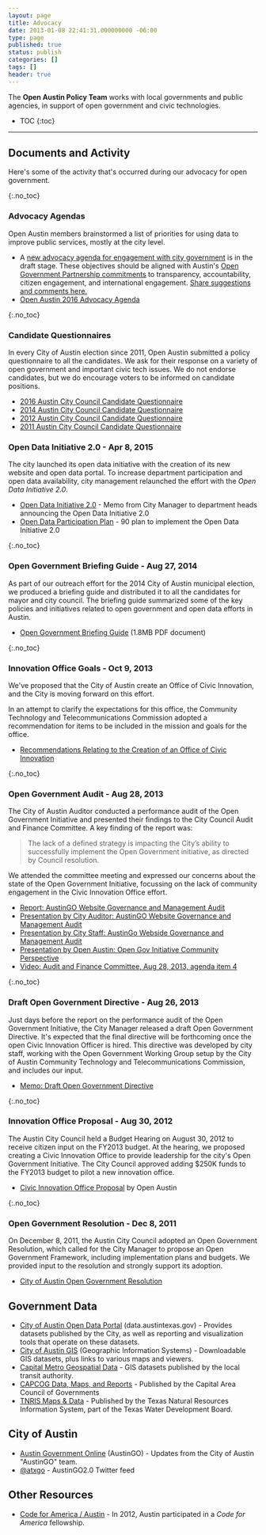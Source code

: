 ```yaml
---
layout: page
title: Advocacy
date: 2013-01-08 22:41:31.000000000 -06:00
type: page
published: true
status: publish
categories: []
tags: []
header: true
---
```


The **Open Austin Policy Team** works with local governments and public agencies, in support of open government and civic technologies.

* TOC
{:toc}

---

## Documents and Activity

Here's some of the activity that's occurred during our advocacy for open government.


{:.no_toc}

### Advocacy Agendas

Open Austin members brainstormed a list of priorities for using data to improve public services, mostly at the city level.

*  A [new advocacy agenda for engagement with city government](https://docs.google.com/document/d/1nJZ1y4YPiNpuHpoduCIPpF-oF_qOPp8UmDswiEbN-Ts/) is in the draft stage. These objectives should be aligned with Austin's [Open Government Partnership commitments](https://www.opengovpartnership.org/about/working-groups/austin-united-states-ogp-subnational-pioneers) to transparency, accountability, citizen engagement, and international engagement. [Share suggestions and comments here.](https://docs.google.com/document/d/1ll7mp8XrJ5744WS2GUiBblh6mGQOnFN25n3Tkcxk4jY/)
*  [Open Austin 2016 Advocacy Agenda](/advocacy/documents/OpenAustinAdvocacyAgenda2016.pdf)

{:.no_toc}

### Candidate Questionnaires
In every City of Austin election since 2011, Open Austin submitted a policy questionnaire to all the candidates. We ask for their response on a variety of open government and important civic tech issues. We do not endorse candidates, but we do encourage voters to be informed on candidate positions.

*   [2016 Austin City Council Candidate Questionnaire](/candidate-questionnaires/2016.html)
*   [2014 Austin City Council Candidate Questionnaire](/candidate-questionnaires/2014-austin-city-council.html)
*   [2012 Austin City Council Candidate Questionnaire](/candidate-questionnaires/2012-austin-city-council.html)
*   [2011 Austin City Council Candidate Questionnaire](/candidate-questionnaires/2011-austin-city-council.html)

### Open Data Initiative 2.0 - Apr 8, 2015

The city launched its open data initiative with the creation of its new website and open data portal. To increase department participation and open data availability, city management relaunched the effort with the _Open Data Initiative 2.0_.

*   [Open Data Initiative 2.0](/advocacy/documents/20150408_Open_Data_Initiative_2_0.pdf) - Memo from City Manager to department heads announcing the Open Data Initiative 2.0
*   [Open Data Participation Plan](/advocacy/documents/20150408_Open_Data_Particpation_Plan.pdf) - 90 plan to implement the Open Data Initiative 2.0

{:.no_toc}
### Open Government Briefing Guide - Aug 27, 2014

As part of our outreach effort for the 2014 City of Austin municipal election, we produced a briefing guide and distributed it to all the candidates for mayor and city council. The briefing guide summarized some of the key policies and initiatives related to open government and open data efforts in Austin.

*   [Open Government Briefing Guide](/candidate-questionnaires/documents/2014_OpenAustin_OpenGovBriefing.pdf) (1.8MB PDF document)

{:.no_toc}
### Innovation Office Goals - Oct 9, 2013

We've proposed that the City of Austin create an Office of Civic Innovation, and the City is moving forward on this effort.

In an attempt to clarify the expectations for this office, the Community Technology and Telecommunications Commission adopted a recommendation for items to be included in the mission and goals for the office.

*   [Recommendations Relating to the Creation of an Office of Civic Innovation](/advocacy/documents/document_724B68BF-BE83-EE08-7A4B7DD60EB188ED.pdf)

{:.no_toc}
### Open Government Audit - Aug 28, 2013

The City of Austin Auditor conducted a performance audit of the Open Government Initiative and presented their findings to the City Council Audit and Finance Committee. A key finding of the report was:

> The lack of a defined strategy is impacting the City’s ability to successfully implement the Open Government initiative, as directed by Council resolution.

We attended the committee meeting and expressed our concerns about the state of the Open Government Initiative, focussing on the lack of community engagement in the Civic Innovation Office effort.

*   [Report: AustinGO Website Governance and Management Audit](/advocacy/documents/au13006.pdf)
*   [Presentation by City Auditor: AustinGO Website Governance and Management Audit](/advocacy/documents/AustinGO-83013.pdf)
*   [Presentation by City Staff: AustinGo Webside Governance and Management Audit](/advocacy/documents/Audit-and-Finance-Presentation-8-28.pdf)
*   [Presentation by Open Austin: Open Gov Initiative Community Perspective](/advocacy/documents/20130828-open-gov-community-perspective-slides.pdf)
*   [Video: Audit and Finance Committee, Aug 28, 2013, agenda item 4](http://austintx.swagit.com/play/08282013-642/#4)

{:.no_toc}
### Draft Open Government Directive - Aug 26, 2013

Just days before the report on the performance audit of the Open Government Initiative, the City Manager released a draft Open Government Directive. It's expected that the final directive will be forthcoming once the open Civic Innovation Officer is hired. This directive was developed by city staff, working with the Open Government Working Group setup by the City of Austin Community Technology and Telecommunications Commission, and includes our input.

*   <span style="line-height: 14px;">[Memo: Draft Open Government Directive](/advocacy/documents/Memo-to-Mayor-and-Council-with-attached-Open-Government-Directive.pdf)  
    </span>

{:.no_toc}
### Innovation Office Proposal - Aug 30, 2012

The Austin City Council held a Budget Hearing on August 30, 2012 to receive citizen input on the FY2013 budget. At the hearing, we proposed creating a Civic Innovation Office to provide leadership for the city's Open Government Initiative. The City Council approved adding $250K funds to the FY2013 budget to pilot a new innovation office.

*   [Civic Innovation Office Proposal](/advocacy/documents/20120830-civic-innovation-proposal.pdf) by Open Austin

{:.no_toc}
### Open Government Resolution - Dec 8, 2011

On December 8, 2011, the Austin City Council adopted an Open Government Resolution, which called for the City Manager to propose an Open Government Framework, including implementation plans and budgets. We provided input to the resolution and strongly support its adoption.

*   [City of Austin Open Government Resolution](/advocacy/documents/20111208-austin-opengov-resol.pdf)

## Government Data

*   [City of Austin Open Data Portal](https://data.austintexas.gov/) (data.austintexas.gov) - Provides datasets published by the City, as well as reporting and visualization tools that operate on these datasets.
*   [City of Austin GIS](http://austintexas.gov/department/gis-and-maps) (Geographic Information Systems) - Downloadable GIS datasets, plus links to various maps and viewers.
*   [Capital Metro Geospatial Data](http://www.capmetro.org/stats/) - GIS datasets published by the local transit authority.
*   [CAPCOG Data, Maps, and Reports](http://www.capcog.org/data-maps-and-reports/) - Published by the Capital Area Council of Governments
*   [TNRIS Maps & Data](http://www.tnris.org/get-data?quicktabs_maps_data=1) - Published by the Texas Natural Resources Information System, part of the Texas Water Development Board.

## City of Austin

*   [Austin Government Online](http://austintexas.gov/austingo2.0) (AustinGO) - Updates from the City of Austin "AustinGO" team.
*   [@atxgo](https://twitter.com/atxgo) - AustinGO2.0 Twitter feed

## Other Resources

*   [Code for America / Austin](https://www.codeforamerica.org/why-government/our-partners/austin-tx) - In 2012, Austin participated in a _Code for America_ fellowship.
